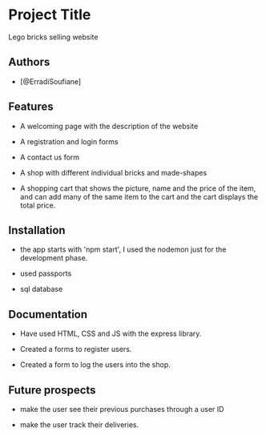 # Project Title

Lego bricks selling website

## Authors

- [@ErradiSoufiane]

## Features

- A welcoming page with the description of the website

- A registration and login forms

- A contact us form

- A shop with different individual bricks and made-shapes

- A shopping cart that shows the picture, name and the price of the item, and can add many of the same item to the cart and the cart displays the total price.

## Installation

- the app starts with 'npm start', I used the nodemon just for the development phase.

- used passports

- sql database

## Documentation

- Have used HTML, CSS and JS with the express library.

- Created a forms to register users.

- Created a form to log the users into the shop.

## Future prospects

- make the user see their previous purchases through a user ID

- make the user track their deliveries.
